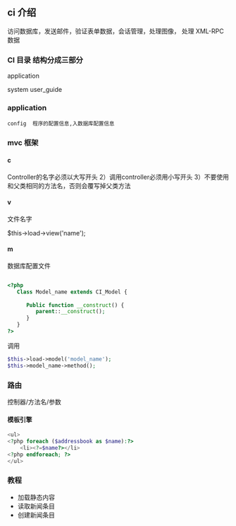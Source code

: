 ## ci 介绍

 访问数据库，发送邮件，验证表单数据，会话管理，处理图像， 处理 XML-RPC 数据

### CI 目录 结构分成三部分

   application

   system
   user_guide

### application 

    config  程序的配置信息,入数据库配置信息

### mvc 框架



#### c

Controller的名字必须以大写开头 2）调用controller必须用小写开头 3）不要使用和父类相同的方法名，否则会覆写掉父类方法

#### v

文件名字

$this->load->view('name');

#### m

 数据库配置文件

```php

<?php 
   Class Model_name extends CI_Model { 
	
      Public function __construct() { 
         parent::__construct(); 
      } 
   } 
?> 
```

调用

```php
$this->load->model('model_name');
$this->model_name->method();
```

### 路由

控制器/方法名/参数

#### 模板引擎

```php
<ul>
<?php foreach ($addressbook as $name):?>
    <li><?=$name?></li>
<?php endforeach; ?>
</ul>
```

### 教程

- 加载静态内容
- 读取新闻条目
- 创建新闻条目











